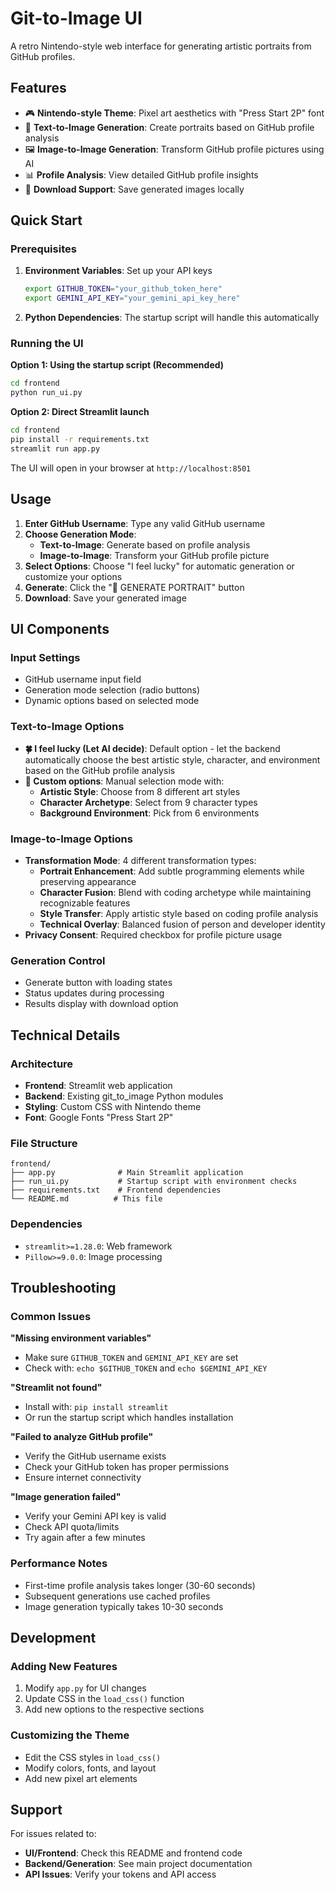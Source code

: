 # Git-to-Image UI

A retro Nintendo-style web interface for generating artistic portraits from GitHub profiles.

## Features

- 🎮 **Nintendo-style Theme**: Pixel art aesthetics with "Press Start 2P" font
- 🎨 **Text-to-Image Generation**: Create portraits based on GitHub profile analysis
- 🖼️ **Image-to-Image Generation**: Transform GitHub profile pictures using AI
- 📊 **Profile Analysis**: View detailed GitHub profile insights
- 💾 **Download Support**: Save generated images locally

## Quick Start

### Prerequisites

1. **Environment Variables**: Set up your API keys
   ```bash
   export GITHUB_TOKEN="your_github_token_here"
   export GEMINI_API_KEY="your_gemini_api_key_here"
   ```

2. **Python Dependencies**: The startup script will handle this automatically

### Running the UI

**Option 1: Using the startup script (Recommended)**
```bash
cd frontend
python run_ui.py
```

**Option 2: Direct Streamlit launch**
```bash
cd frontend
pip install -r requirements.txt
streamlit run app.py
```

The UI will open in your browser at `http://localhost:8501`

## Usage

1. **Enter GitHub Username**: Type any valid GitHub username
2. **Choose Generation Mode**:
   - **Text-to-Image**: Generate based on profile analysis
   - **Image-to-Image**: Transform your GitHub profile picture
3. **Select Options**: Choose "I feel lucky" for automatic generation or customize your options
4. **Generate**: Click the "🚀 GENERATE PORTRAIT" button
5. **Download**: Save your generated image

## UI Components

### Input Settings
- GitHub username input field
- Generation mode selection (radio buttons)
- Dynamic options based on selected mode

### Text-to-Image Options
- **🍀 I feel lucky (Let AI decide)**: Default option - let the backend automatically choose the best artistic style, character, and environment based on the GitHub profile analysis
- **🎯 Custom options**: Manual selection mode with:
  - **Artistic Style**: Choose from 8 different art styles
  - **Character Archetype**: Select from 9 character types
  - **Background Environment**: Pick from 6 environments

### Image-to-Image Options
- **Transformation Mode**: 4 different transformation types:
  - **Portrait Enhancement**: Add subtle programming elements while preserving appearance
  - **Character Fusion**: Blend with coding archetype while maintaining recognizable features
  - **Style Transfer**: Apply artistic style based on coding profile analysis
  - **Technical Overlay**: Balanced fusion of person and developer identity
- **Privacy Consent**: Required checkbox for profile picture usage

### Generation Control
- Generate button with loading states
- Status updates during processing
- Results display with download option

## Technical Details

### Architecture
- **Frontend**: Streamlit web application
- **Backend**: Existing git_to_image Python modules
- **Styling**: Custom CSS with Nintendo theme
- **Font**: Google Fonts "Press Start 2P"

### File Structure
```
frontend/
├── app.py              # Main Streamlit application
├── run_ui.py           # Startup script with environment checks
├── requirements.txt    # Frontend dependencies
└── README.md          # This file
```

### Dependencies
- `streamlit>=1.28.0`: Web framework
- `Pillow>=9.0.0`: Image processing

## Troubleshooting

### Common Issues

**"Missing environment variables"**
- Make sure `GITHUB_TOKEN` and `GEMINI_API_KEY` are set
- Check with: `echo $GITHUB_TOKEN` and `echo $GEMINI_API_KEY`

**"Streamlit not found"**
- Install with: `pip install streamlit`
- Or run the startup script which handles installation

**"Failed to analyze GitHub profile"**
- Verify the GitHub username exists
- Check your GitHub token has proper permissions
- Ensure internet connectivity

**"Image generation failed"**
- Verify your Gemini API key is valid
- Check API quota/limits
- Try again after a few minutes

### Performance Notes
- First-time profile analysis takes longer (30-60 seconds)
- Subsequent generations use cached profiles
- Image generation typically takes 10-30 seconds

## Development

### Adding New Features
1. Modify `app.py` for UI changes
2. Update CSS in the `load_css()` function
3. Add new options to the respective sections

### Customizing the Theme
- Edit the CSS styles in `load_css()`
- Modify colors, fonts, and layout
- Add new pixel art elements

## Support

For issues related to:
- **UI/Frontend**: Check this README and frontend code
- **Backend/Generation**: See main project documentation
- **API Issues**: Verify your tokens and API access
